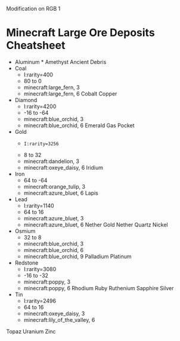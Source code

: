 Modification on RGB 1

# Minecraft Large Ore Deposits Cheatsheet

* Aluminum 
    * 
Amethyst
Ancient Debris
* Coal
    *  I:rarity=400
    * 80 to 0
    * minecraft:large_fern, 3
    * minecraft:large_fern, 6
Cobalt
Copper
* Diamond
    * I:rarity=4200
    * -16 to -64
    * minecraft:blue_orchid, 3
    * minecraft:blue_orchid, 6
Emerald
Gas Pocket
* Gold
    *     I:rarity=3256
    * 8 to 32
    * minecraft:dandelion, 3
    * minecraft:oxeye_daisy, 6
Iridium
* Iron
    * 64 to -64
    * minecraft:orange_tulip, 3
    * minecraft:azure_bluet, 6
Lapis
* Lead
    * I:rarity=1140
    * 64 to 16
    * minecraft:azure_bluet, 3
    * minecraft:azure_bluet, 6
Nether Gold
Nether Quartz
Nickel
* Osmium
    * 32 to 8
    * minecraft:blue_orchid, 3
    * minecraft:blue_orchid, 6
    * minecraft:blue_orchid, 9
Palladium
Platinum
* Redstone
    * I:rarity=3080
    * -16 to -32
    * minecraft:poppy, 3
    * minecraft:poppy, 6
Rhodium
Ruby
Ruthenium
Sapphire
Silver
* Tin
    * I:rarity=2496
    * 64 to 16
    * minecraft:oxeye_daisy, 3
    * minecraft:lily_of_the_valley, 6

Topaz
Uranium
Zinc


